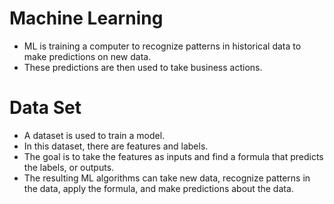 # Machine Learning
- ML is training a computer to recognize patterns in historical data to make predictions on new data. 
- These predictions are then used to take business actions.

# Data Set
- A dataset is used to train a model. 
- In this dataset, there are features and labels. 
- The goal is to take the features as inputs and find a formula that predicts the labels, or outputs.
- The resulting ML algorithms can take new data, recognize patterns in the data, apply the formula, and make predictions about the data.